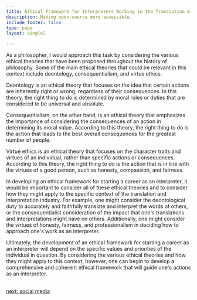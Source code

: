 ```yaml
---
title: Ethical Framework for Interpreters Working in the Translation & Interpretation  Industry
description: Making open-source more accessible.
include_footer: false
type: page
layout: single2

---
```


<p>
As a philosopher, I would approach this task by considering the various ethical theories that have been proposed throughout the history of philosophy. Some of the main ethical theories that could be relevant in this context include deontology, consequentialism, and virtue ethics.

Deontology is an ethical theory that focuses on the idea that certain actions are inherently right or wrong, regardless of their consequences. In this theory, the right thing to do is determined by moral rules or duties that are considered to be universal and absolute.

Consequentialism, on the other hand, is an ethical theory that emphasizes the importance of considering the consequences of an action in determining its moral value. According to this theory, the right thing to do is the action that leads to the best overall consequences for the greatest number of people.

Virtue ethics is an ethical theory that focuses on the character traits and virtues of an individual, rather than specific actions or consequences. According to this theory, the right thing to do is the action that is in line with the virtues of a good person, such as honesty, compassion, and fairness.

In developing an ethical framework for starting a career as an interpreter, it would be important to consider all of these ethical theories and to consider how they might apply to the specific context of the translation and interpretation industry. For example, one might consider the deontological duty to accurately and faithfully translate and interpret the words of others, or the consequentialist consideration of the impact that one's translations and interpretations might have on others. Additionally, one might consider the virtues of honesty, fairness, and professionalism in deciding how to approach one's work as an interpreter.

Ultimately, the development of an ethical framework for starting a career as an interpreter will depend on the specific values and priorities of the individual in question. By considering the various ethical theories and how they might apply to this context, however, one can begin to develop a comprehensive and coherent ethical framework that will guide one's actions as an interpreter.

<br>
<a href="https://workdojos.com/interpreters/social">next: social media</a>
</p>